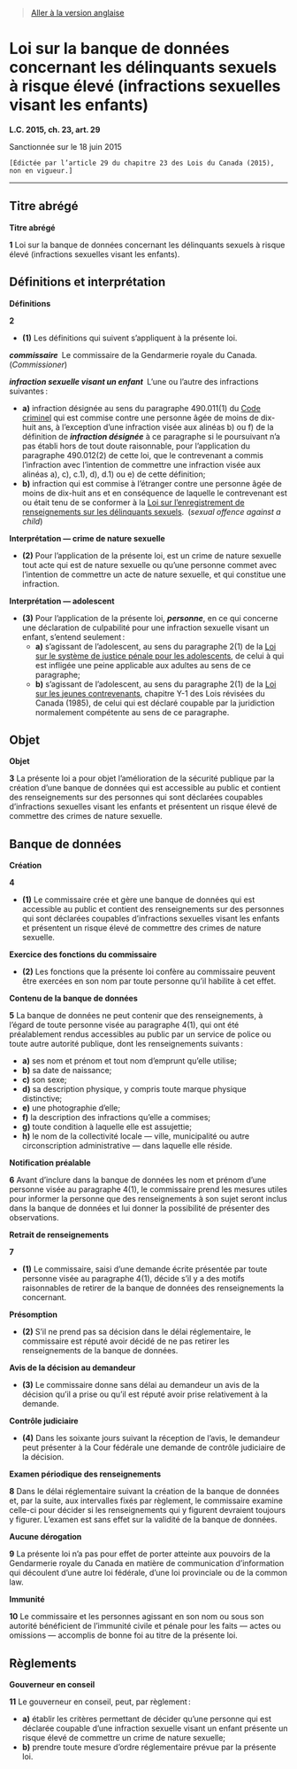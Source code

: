 > [Aller à la version anglaise](/en/Acts/Statutes%20of%20Canada/2015/c.%2023,%20art.%2029.md)

# Loi sur la banque de données concernant les délinquants sexuels à risque élevé (infractions sexuelles visant les enfants)

**L.C. 2015, ch. 23, art. 29**


Sanctionnée sur le 18 juin 2015

```
[Édictée par l’article 29 du chapitre 23 des Lois du Canada (2015), non en vigueur.]
```
----------










## Titre abrégé



**Titre abrégé**

**1** Loi sur la banque de données concernant les délinquants sexuels à risque élevé (infractions sexuelles visant les enfants).




## Définitions et interprétation



**Définitions**

**2** 

- **(1)** Les définitions qui suivent s’appliquent à la présente loi.

***commissaire*** Le commissaire de la Gendarmerie royale du Canada. (*Commissioner*)

***infraction sexuelle visant un enfant*** L’une ou l’autre des infractions suivantes :
- **a)** infraction désignée au sens du paragraphe 490.011(1) du [Code criminel](/fr/Lois/Lois%20révisées%20du%20Canada/C/C-46.md) qui est commise contre une personne âgée de moins de dix-huit ans, à l’exception d’une infraction visée aux alinéas b) ou f) de la définition de ***infraction désignée*** à ce paragraphe si le poursuivant n’a pas établi hors de tout doute raisonnable, pour l’application du paragraphe 490.012(2) de cette loi, que le contrevenant a commis l’infraction avec l’intention de commettre une infraction visée aux alinéas a), c), c.1), d), d.1) ou e) de cette définition;
- **b)** infraction qui est commise à l’étranger contre une personne âgée de moins de dix-huit ans et en conséquence de laquelle le contrevenant est ou était tenu de se conformer à la [Loi sur l’enregistrement de renseignements sur les délinquants sexuels](/fr/Lois/Lois%20du%20Canada/2004/ch.%2010.md). (*sexual offence against a child*)

**Interprétation — crime de nature sexuelle**

- **(2)** Pour l’application de la présente loi, est un crime de nature sexuelle tout acte qui est de nature sexuelle ou qu’une personne commet avec l’intention de commettre un acte de nature sexuelle, et qui constitue une infraction.

**Interprétation — adolescent**

- **(3)** Pour l’application de la présente loi, ***personne***, en ce qui concerne une déclaration de culpabilité pour une infraction sexuelle visant un enfant, s’entend seulement :
	- **a)** s’agissant de l’adolescent, au sens du paragraphe 2(1) de la [Loi sur le système de justice pénale pour les adolescents](/fr/Lois/Lois%20du%20Canada/2002/ch.%201.md), de celui à qui est infligée une peine applicable aux adultes au sens de ce paragraphe;
	- **b)** s’agissant de l’adolescent, au sens du paragraphe 2(1) de la [Loi sur les jeunes contrevenants](/fr/Lois/Lois%20révisées%20du%20Canada/Y/Y-1.md), chapitre Y-1 des Lois révisées du Canada (1985), de celui qui est déclaré coupable par la juridiction normalement compétente au sens de ce paragraphe.




## Objet



**Objet**

**3** La présente loi a pour objet l’amélioration de la sécurité publique par la création d’une banque de données qui est accessible au public et contient des renseignements sur des personnes qui sont déclarées coupables d’infractions sexuelles visant les enfants et présentent un risque élevé de commettre des crimes de nature sexuelle.




## Banque de données



**Création**

**4** 

- **(1)** Le commissaire crée et gère une banque de données qui est accessible au public et contient des renseignements sur des personnes qui sont déclarées coupables d’infractions sexuelles visant les enfants et présentent un risque élevé de commettre des crimes de nature sexuelle.

**Exercice des fonctions du commissaire**

- **(2)** Les fonctions que la présente loi confère au commissaire peuvent être exercées en son nom par toute personne qu’il habilite à cet effet.




**Contenu de la banque de données**

**5** La banque de données ne peut contenir que des renseignements, à l’égard de toute personne visée au paragraphe 4(1), qui ont été préalablement rendus accessibles au public par un service de police ou toute autre autorité publique, dont les renseignements suivants :
- **a)** ses nom et prénom et tout nom d’emprunt qu’elle utilise;
- **b)** sa date de naissance;
- **c)** son sexe;
- **d)** sa description physique, y compris toute marque physique distinctive;
- **e)** une photographie d’elle;
- **f)** la description des infractions qu’elle a commises;
- **g)** toute condition à laquelle elle est assujettie;
- **h)** le nom de la collectivité locale — ville, municipalité ou autre circonscription administrative — dans laquelle elle réside.




**Notification préalable**

**6** Avant d’inclure dans la banque de données les nom et prénom d’une personne visée au paragraphe 4(1), le commissaire prend les mesures utiles pour informer la personne que des renseignements à son sujet seront inclus dans la banque de données et lui donner la possibilité de présenter des observations.




**Retrait de renseignements**

**7** 

- **(1)** Le commissaire, saisi d’une demande écrite présentée par toute personne visée au paragraphe 4(1), décide s’il y a des motifs raisonnables de retirer de la banque de données des renseignements la concernant.

**Présomption**

- **(2)** S’il ne prend pas sa décision dans le délai réglementaire, le commissaire est réputé avoir décidé de ne pas retirer les renseignements de la banque de données.

**Avis de la décision au demandeur**

- **(3)** Le commissaire donne sans délai au demandeur un avis de la décision qu’il a prise ou qu’il est réputé avoir prise relativement à la demande.

**Contrôle judiciaire**

- **(4)** Dans les soixante jours suivant la réception de l’avis, le demandeur peut présenter à la Cour fédérale une demande de contrôle judiciaire de la décision.




**Examen périodique des renseignements**

**8** Dans le délai réglementaire suivant la création de la banque de données et, par la suite, aux intervalles fixés par règlement, le commissaire examine celle-ci pour décider si les renseignements qui y figurent devraient toujours y figurer. L’examen est sans effet sur la validité de la banque de données.




**Aucune dérogation**

**9** La présente loi n’a pas pour effet de porter atteinte aux pouvoirs de la Gendarmerie royale du Canada en matière de communication d’information qui découlent d’une autre loi fédérale, d’une loi provinciale ou de la common law.




**Immunité**

**10** Le commissaire et les personnes agissant en son nom ou sous son autorité bénéficient de l’immunité civile et pénale pour les faits — actes ou omissions — accomplis de bonne foi au titre de la présente loi.




## Règlements



**Gouverneur en conseil**

**11** Le gouverneur en conseil, peut, par règlement :
- **a)** établir les critères permettant de décider qu’une personne qui est déclarée coupable d’une infraction sexuelle visant un enfant présente un risque élevé de commettre un crime de nature sexuelle;
- **b)** prendre toute mesure d’ordre réglementaire prévue par la présente loi.


